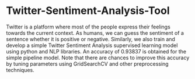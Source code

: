 # Twitter-Sentiment-Analysis-Tool

Twitter is a platform where most of the people express their feelings towards the current context. As humans, we can guess the sentiment of a sentence whether it is positive or negative. Similarly, we also train and develop a simple Twitter Sentiment Analysis supervised learning model using python and NLP libraries.
An accuracy of 0.93837 is obtained for the simple pipeline model. Note that there are chances to improve this accuracy by tuning parameters using GridSearchCV and other preprocessing techniques.
